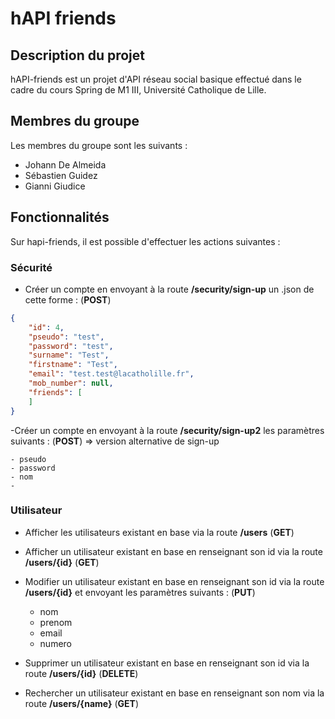 # hAPI friends

## Description du projet

hAPI-friends est un projet d'API réseau social basique effectué dans le cadre du cours Spring de M1 III, Université Catholique de Lille.

## Membres du groupe

Les membres du groupe sont les suivants :
- Johann De Almeida
- Sébastien Guidez
- Gianni Giudice

## Fonctionnalités


Sur hapi-friends, il est possible d'effectuer les actions suivantes :

### Sécurité

- Créer un compte en envoyant à la route **/security/sign-up** un .json de cette forme : (**POST**)

```json
{
    "id": 4,
    "pseudo": "test",
    "password": "test",
    "surname": "Test",
    "firstname": "Test",
    "email": "test.test@lacatholille.fr",
    "mob_number": null,
    "friends": [
    ]
}
```

-Créer un compte en envoyant à la route **/security/sign-up2** les paramètres suivants : (**POST**) => version alternative de sign-up

    - pseudo
    - password
    - nom
    - 

### Utilisateur

- Afficher les utilisateurs existant en base via la route **/users** (**GET**)

- Afficher un utilisateur existant en base en renseignant son id via la route **/users/{id}** (**GET**)

- Modifier un utilisateur existant en base en renseignant son id via la route **/users/{id}** et envoyant les paramètres suivants : (**PUT**)

  - nom
  - prenom
  - email
  - numero

- Supprimer un utilisateur existant en base en renseignant son id via la route **/users/{id}** (**DELETE**)

- Rechercher un utilisateur existant en base en renseignant son nom via la route **/users/{name}** (**GET**)
